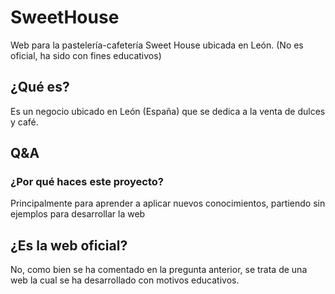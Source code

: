 # SweetHouse
Web para la pastelería-cafetería Sweet House ubicada en León. (No es oficial, ha sido con fines educativos)

## ¿Qué es?
Es un negocio ubicado en León (España) que se dedica a la venta de dulces y café.

## Q&A
### ¿Por qué haces este proyecto?
Principalmente para aprender a aplicar nuevos conocimientos, partiendo sin ejemplos para desarrollar la web

## ¿Es la web oficial?
No, como bien se ha comentado en la pregunta anterior, se trata de una web la cual se ha desarrollado con motivos educativos.